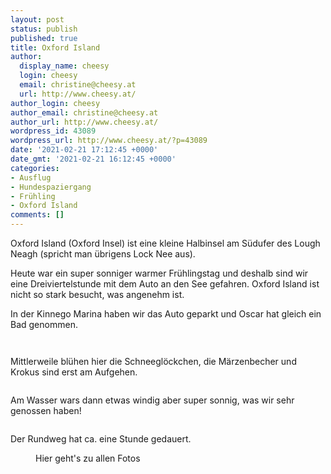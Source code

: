 ```yaml
---
layout: post
status: publish
published: true
title: Oxford Island
author:
  display_name: cheesy
  login: cheesy
  email: christine@cheesy.at
  url: http://www.cheesy.at/
author_login: cheesy
author_email: christine@cheesy.at
author_url: http://www.cheesy.at/
wordpress_id: 43089
wordpress_url: http://www.cheesy.at/?p=43089
date: '2021-02-21 17:12:45 +0000'
date_gmt: '2021-02-21 16:12:45 +0000'
categories:
- Ausflug
- Hundespaziergang
- Frühling
- Oxford Island
comments: []
---
```

<!-- wp:paragraph -->
Oxford Island (Oxford Insel) ist eine kleine Halbinsel am Südufer des Lough Neagh (spricht man übrigens Lock Nee aus).
<!-- /wp:paragraph -->
<!-- wp:paragraph -->
Heute war ein super sonniger warmer Frühlingstag und deshalb sind wir eine Dreiviertelstunde mit dem Auto an den See gefahren. Oxford Island ist nicht so stark besucht, was angenehm ist.
<!-- /wp:paragraph -->
<!-- wp:paragraph -->
In der Kinnego Marina haben wir das Auto geparkt und Oscar hat gleich ein Bad genommen.
<!-- /wp:paragraph -->
<!-- wp:image {"id":43064} -->
<figure class="wp-block-image"><img src="http://www.cheesy.at/wp-content/uploads/Oxford-Island-002.jpg" alt="" class="wp-image-43064"></figure>
<!-- /wp:image -->
<!-- wp:image {"id":43063} -->
<figure class="wp-block-image"><img src="http://www.cheesy.at/wp-content/uploads/Oxford-Island-001.jpg" alt="" class="wp-image-43063"></figure>
<!-- /wp:image -->
<!-- wp:paragraph -->
Mittlerweile blühen hier die Schneeglöckchen, die Märzenbecher und Krokus sind erst am Aufgehen.
<!-- /wp:paragraph -->
<!-- wp:image {"id":43067} -->
<figure class="wp-block-image"><img src="http://www.cheesy.at/wp-content/uploads/Oxford-Island-005.jpg" alt="" class="wp-image-43067"></figure>
<!-- /wp:image -->
<!-- wp:paragraph -->
Am Wasser wars dann etwas windig aber super sonnig, was wir sehr genossen haben!
<!-- /wp:paragraph -->
<!-- wp:image {"id":43080} -->
<figure class="wp-block-image"><img src="http://www.cheesy.at/wp-content/uploads/Oxford-Island-018.jpg" alt="" class="wp-image-43080"></figure>
<!-- /wp:image -->
<!-- wp:paragraph -->
Der Rundweg hat ca. eine Stunde gedauert.
<!-- /wp:paragraph -->
<!-- wp:image {"id":43085,"linkDestination":"custom"} -->
<figure class="wp-block-image"><a href="http://www.cheesy.at/fotos/ausfluege/2021-2/oxford-island/"><img src="http://www.cheesy.at/wp-content/uploads/Oxford-Island-023.jpg" alt="" class="wp-image-43085"></a><br>
<figcaption>Hier geht's zu allen Fotos</figcaption>
</figure>
<!-- /wp:image -->
